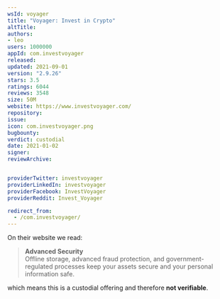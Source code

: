 ```yaml
---
wsId: voyager
title: "Voyager: Invest in Crypto"
altTitle: 
authors:
- leo
users: 1000000
appId: com.investvoyager
released: 
updated: 2021-09-01
version: "2.9.26"
stars: 3.5
ratings: 6044
reviews: 3548
size: 50M
website: https://www.investvoyager.com/
repository: 
issue: 
icon: com.investvoyager.png
bugbounty: 
verdict: custodial
date: 2021-01-02
signer: 
reviewArchive:


providerTwitter: investvoyager
providerLinkedIn: investvoyager
providerFacebook: InvestVoyager
providerReddit: Invest_Voyager

redirect_from:
  - /com.investvoyager/
---
```



On their website we read:

> **Advanced Security**<br>
  Offline storage, advanced fraud protection, and government-regulated processes
  keep your assets secure and your personal information safe.

which means this is a custodial offering and therefore **not verifiable**.
